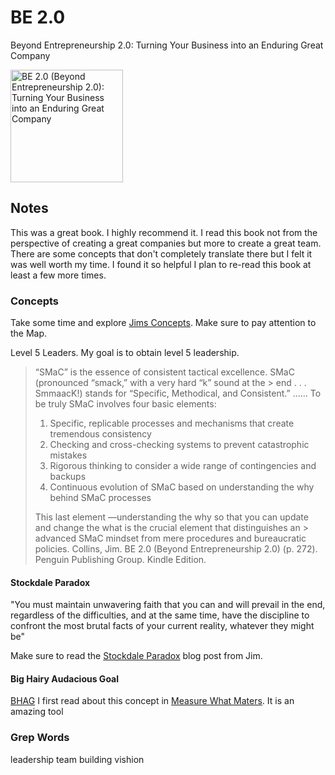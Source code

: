 # BE 2.0 

Beyond Entrepreneurship 2.0: Turning Your Business into an Enduring Great Company

<a href="https://www.amazon.com/BE-2-0-Beyond-Entrepreneurship-Business/dp/0399564233">
<img src="https://images-na.ssl-images-amazon.com/images/I/41g7Y988U6L._SX329_BO1,204,203,200_.jpg" alt="BE 2.0 (Beyond Entrepreneurship 2.0): Turning Your Business into an Enduring Great Company" style="height:180px;1px solid black"/>
</a>

## Notes

This was a great book.  I highly recommend it.  I read this book not from the perspective of creating a great companies but more to create a great team.  There are some concepts that don't completely translate there but I felt it was well worth my time. I found it so helpful I plan to re-read this book at least a few more times.

### Concepts

Take some time and explore [Jims Concepts](https://www.jimcollins.com/concepts.html).  Make sure to pay attention to the Map.

Level 5 Leaders.  My goal is to obtain level 5 leadership.

> “SMaC” is the essence of consistent tactical excellence. SMaC (pronounced “smack,” with a very hard “k” sound at the > end . . . SmmaacK!) stands for “Specific, Methodical, and Consistent.”
> …… 
> To be truly SMaC involves four basic elements:
> 1. Specific, replicable processes and mechanisms that create tremendous consistency
> 1. Checking and cross-checking systems to prevent catastrophic mistakes
> 1. Rigorous thinking to consider a wide range of contingencies and backups
> 1. Continuous evolution of SMaC based on understanding the why behind SMaC processes
> 
> This last element
> —understanding the why so that you can update and change the what is the crucial element that distinguishes an > advanced SMaC mindset from mere procedures and bureaucratic policies.
Collins, Jim. BE 2.0 (Beyond Entrepreneurship 2.0) (p. 272). Penguin Publishing Group. Kindle Edition.

#### Stockdale Paradox

"You must maintain unwavering faith that you can and will prevail in the end, regardless of the difficulties, and at the same time, have the discipline to confront the most brutal facts of your current reality, whatever they might be"

Make sure to read the [Stockdale Paradox](https://www.jimcollins.com/concepts/Stockdale-Concept.html) blog post from Jim.

#### Big Hairy Audacious Goal

[BHAG](https://www.jimcollins.com/concepts/bhag.html) I first read about this concept in [Measure What Maters](measure_what_matters.md).  It is an amazing tool

### Grep Words

leadership
team building
vishion
